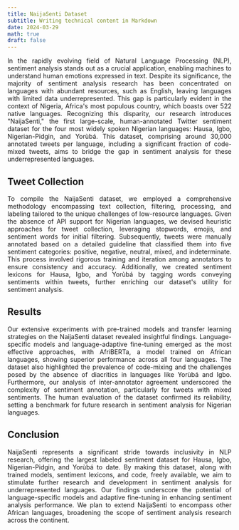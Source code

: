```yaml
---
title: NaijaSenti Dataset
subtitle: Writing technical content in Markdown
date: 2024-03-29
math: true
draft: false
---
```


In the rapidly evolving field of Natural Language Processing (NLP), sentiment analysis stands out as a crucial application, enabling machines to understand human emotions expressed in text. Despite its significance, the majority of sentiment analysis research has been concentrated on languages with abundant resources, such as English, leaving languages with limited data underrepresented. This gap is particularly evident in the context of Nigeria, Africa's most populous country, which boasts over 522 native languages. Recognizing this disparity, our research introduces "NaijaSenti," the first large-scale, human-annotated Twitter sentiment dataset for the four most widely spoken Nigerian languages: Hausa, Igbo, Nigerian-Pidgin, and Yorùbá. This dataset, comprising around 30,000 annotated tweets per language, including a significant fraction of code-mixed tweets, aims to bridge the gap in sentiment analysis for these underrepresented languages.

## Tweet Collection

To compile the NaijaSenti dataset, we employed a comprehensive methodology encompassing text collection, filtering, processing, and labeling tailored to the unique challenges of low-resource languages. Given the absence of API support for Nigerian languages, we devised heuristic approaches for tweet collection, leveraging stopwords, emojis, and sentiment words for initial filtering. Subsequently, tweets were manually annotated based on a detailed guideline that classified them into five sentiment categories: positive, negative, neutral, mixed, and indeterminate. This process involved rigorous training and iteration among annotators to ensure consistency and accuracy. Additionally, we created sentiment lexicons for Hausa, Igbo, and Yorùbá by tagging words conveying sentiments within tweets, further enriching our dataset's utility for sentiment analysis.

## Results

Our extensive experiments with pre-trained models and transfer learning strategies on the NaijaSenti dataset revealed insightful findings. Language-specific models and language-adaptive fine-tuning emerged as the most effective approaches, with AfriBERTa, a model trained on African languages, showing superior performance across all four languages. The dataset also highlighted the prevalence of code-mixing and the challenges posed by the absence of diacritics in languages like Yorùbá and Igbo. Furthermore, our analysis of inter-annotator agreement underscored the complexity of sentiment annotation, particularly for tweets with mixed sentiments. The human evaluation of the dataset confirmed its reliability, setting a benchmark for future research in sentiment analysis for Nigerian languages.

## Conclusion

NaijaSenti represents a significant stride towards inclusivity in NLP research, offering the largest labeled sentiment dataset for Hausa, Igbo, Nigerian-Pidgin, and Yorùbá to date. By making this dataset, along with trained models, sentiment lexicons, and code, freely available, we aim to stimulate further research and development in sentiment analysis for underrepresented languages. Our findings underscore the potential of language-specific models and adaptive fine-tuning in enhancing sentiment analysis performance. We plan to extend NaijaSenti to encompass other African languages, broadening the scope of sentiment analysis research across the continent.

<style>
body {
text-align: justify}
</style>
